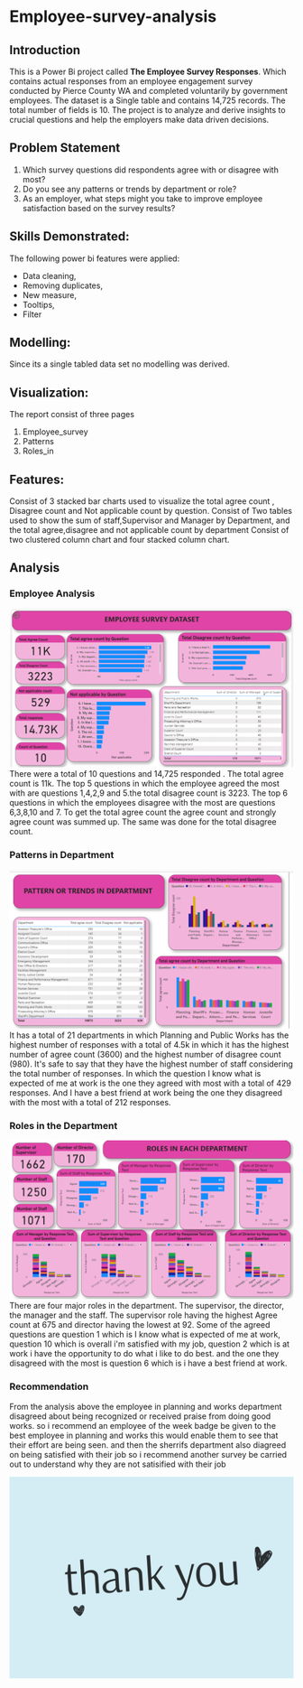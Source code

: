 # Employee-survey-analysis

## Introduction 

This is a Power Bi project called **The Employee Survey Responses**. Which contains actual responses from an employee engagement survey conducted by Pierce County WA and completed voluntarily by government employees. The dataset is a Single table and contains 14,725 records. The total number of fields is 10. The project is to analyze and derive insights to crucial questions and help the employers make data driven decisions. 

## Problem Statement 
1. Which survey questions did respondents agree with or disagree with most? 
2. Do you see any patterns or trends by department or role?
3. As an employer, what steps might you take to improve employee satisfaction based on the survey results?

## Skills Demonstrated:
The following power bi features were applied:
- Data cleaning,
- Removing duplicates,
- New measure,
- Tooltips,
- Filter

## Modelling: 
Since its a single tabled data set no modelling was derived.

## Visualization: 
The report consist of three pages
1. Employee_survey
2. Patterns
3. Roles_in


## Features: 
Consist of 3 stacked bar charts used to visualize the total agree count , Disagree count and Not applicable count by question.
Consist of Two tables used to show the sum of staff,Supervisor and Manager by Department, and the total agree,disagree and not applicable count by department 
Consist of two clustered column chart and four stacked column chart.


## Analysis 

### Employee Analysis 
![](employee_survey.png)
There were a total of 10 questions and 14,725 responded . The total agree count is 11k. The top 5 questions in which the employee agreed the most with are questions 1,4,2,9 and 5.the total disagree count is 3223.  The top 6 questions in which the employees disagree with the most are questions 6,3,8,10 and 7.
To get the total agree count the agree count and strongly agree count was summed up. The same was done for the total disagree count.

### Patterns in Department 
![](Pattern.png)
It has a total of 21 departments in which Planning and Public Works has the highest number of responses with a total of 4.5k in which it has the highest number of  agree count (3600) and the highest number of  disagree count (980). It's safe to say that they have the highest number of staff considering the total number of responses.  In which the question I know what is expected of me at work is the one they agreed with most with a total of 429 responses. And I have a best friend at work being the one they disagreed with the most with a total of 212 responses.

### Roles in the Department 
![](roles_in.png)
There are four major roles in the department. The supervisor, the director, the manager and the staff.
The supervisor role having the highest Agree count at 675 and director having the lowest at 92. Some of the agreed questions are question 1 which is I know what is expected of me at work, question 10 which is overall i'm satisfied with my job, question 2 which is at work i have the opportunity to do what i like to do best. and the one they disagreed with the most is question 6 which is i have a best friend at work.

### Recommendation 
From the analysis above the employee in planning and works department disagreed about being recognized or received praise from doing good works. so i recommend an employee of the week badge be given to the best employee in planning and works this would enable them to see that their effort are being seen. and then the sherrifs department also diagreed on being satisfied with their job so i recommend another survey be carried out to understand why they are not satisified with their job

![](Thank_You.png)






